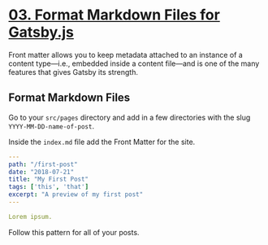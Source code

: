 # [03. Format Markdown Files for Gatsby.js](https://egghead.io/lessons/gatsby-format-markdown-files-for-gatsby-js)

Front matter allows you to keep metadata attached to an instance of a content type—i.e., embedded inside a content file—and is one of the many features that gives Gatsby its strength.

## Format Markdown Files

Go to your `src/pages` directory and add in a few directories with the slug `YYYY-MM-DD-name-of-post`.

Inside the `index.md` file add the Front Matter for the site. 

```yml
---
path: "/first-post"
date: "2018-07-21"
title: "My First Post"
tags: ['this', 'that']
excerpt: "A preview of my first post"
---

Lorem ipsum.
```

Follow this pattern for all of your posts.